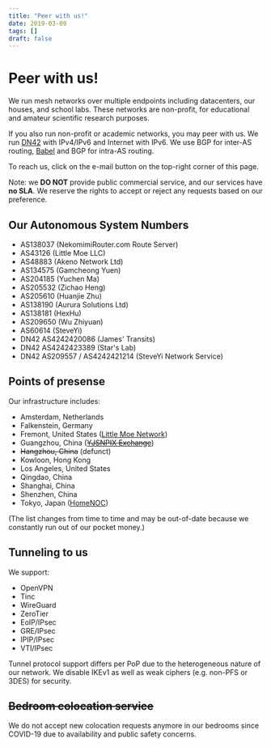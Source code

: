 ```yaml
---
title: "Peer with us!"
date: 2019-03-09
tags: []
draft: false
---
```


# Peer with us!

We run mesh networks over multiple endpoints including datacenters, our houses, and school labs. These networks are non-profit, for educational and amateur scientific research purposes.

If you also run non-profit or academic networks, you may peer with us. We run [DN42](https://dn42.eu/) with IPv4/IPv6 and Internet with IPv6. We use BGP for inter-AS routing, [Babel](https://www.irif.fr/~jch/software/babel/) and BGP for intra-AS routing.

To reach us, click on the e-mail button on the top-right corner of this page.

Note: we **DO NOT** provide public commercial service, and our services have **no SLA**. We reserve the rights to accept or reject any requests based on our preference.

## Our Autonomous System Numbers

- AS138037 (NekomimiRouter.com Route Server)
- AS43126 (Little Moe LLC)
- AS48883 (Akeno Network Ltd)
- AS134575 (Gamcheong Yuen)
- AS204185 (Yuchen Ma)
- AS205532 (Zichao Heng)
- AS205610 (Huanjie Zhu)
- AS138190 (Aurura Solutions Ltd)
- AS138181 (HexHu)
- AS209650 (Wu Zhiyuan)
- AS60614 (SteveYi)
- DN42 AS4242420086 (James' Transits)
- DN42 AS4242423389 (Star's Lab)
- DN42 AS209557 / AS4242421214 (SteveYi Network Service)

## Points of presense

Our infrastructure includes:

- Amsterdam, Netherlands
- Falkenstein, Germany
- Fremont, United States ([Little Moe Network](http://littlemoenew.com/))
- Guangzhou, China (~~[YJSNPIX Exchange](https://www.peeringdb.com/ix/1932)~~)
- ~~Hangzhou, China~~ (defunct)
- Kowloon, Hong Kong
- Los Angeles, United States
- Qingdao, China
- Shanghai, China
- Shenzhen, China
- Tokyo, Japan ([HomeNOC](https://www.homenoc.ad.jp))

(The list changes from time to time and may be out-of-date because we constantly run out of our pocket money.)

## Tunneling to us

We support:

- OpenVPN
- Tinc
- WireGuard
- ZeroTier
- EoIP/IPsec
- GRE/IPsec
- IPIP/IPsec
- VTI/IPsec

Tunnel protocol support differs per PoP due to the heterogeneous nature of our network. We disable IKEv1 as well as weak ciphers (e.g. non-PFS or 3DES) for security.

## ~~Bedroom colocation service~~

We do not accept new colocation requests anymore in our bedrooms since COVID-19 due to availability and public safety concerns. 
